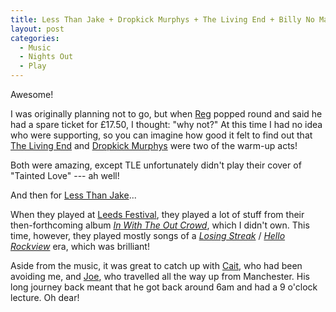 ```yaml
---
title: Less Than Jake + Dropkick Murphys + The Living End + Billy No Mates
layout: post
categories:
  - Music
  - Nights Out
  - Play
---
```

Awesome!

I was originally planning not to go, but when [Reg](https://pictures.scholesmafia.co.uk/index.php/?profile=88) popped round and said he had a spare ticket for £17.50, I thought: "why not?" At this time I had no idea who were supporting, so you can imagine how good it felt to find out that [The Living End](http://thelivingend.com.au/) and [Dropkick Murphys](http://dropkickmurphys.com/) were two of the warm-up acts!

Both were amazing, except TLE unfortunately didn't play their cover of "Tainted Love" --- ah well!

And then for [Less Than Jake](http://lessthanjake.com/)...

When they played at [Leeds Festival](https://blog.cmbuckley.co.uk/2006/08/29/my-personal-festival/), they played a lot of stuff from their then-forthcoming album _[In With The Out Crowd](https://en.wikipedia.org/wiki/In_with_the_Out_Crowd)_, which I didn't own. This time, however, they played mostly songs of a _[Losing Streak](https://en.wikipedia.org/wiki/Losing_Streak)_ / _[Hello Rockview](https://en.wikipedia.org/wiki/Hello_Rockview)_ era, which was brilliant!

Aside from the music, it was great to catch up with [Cait](https://pictures.scholesmafia.co.uk/index.php/?profile=7), who had been avoiding me, and [Joe](https://pictures.scholesmafia.co.uk/index.php/?profile=8), who travelled all the way up from Manchester. His long journey back meant that he got back around 6am and had a 9 o'clock lecture. Oh dear!